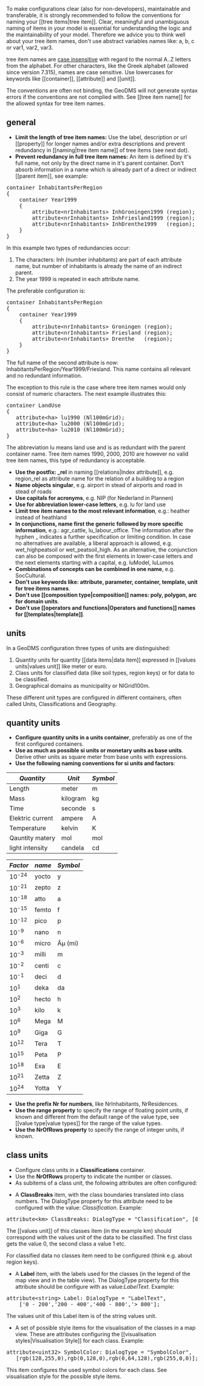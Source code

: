 To make configurations clear (also for non-developers), maintainable and transferable, it is strongly recommended to follow the conventions for naming your [[tree items|tree item]]. Clear, meaningful and
unambiguous naming of items in your model is essential for understanding the logic and the maintainability of your model. Therefore we advice you to think well about your tree item names, don't use abstract variables names like: a, b, c or var1, var2, var3.

tree item names are [case insensitive](wikt:case_insensitive#English "wikilink") with regard to the normal A..Z letters from the alphabet. For other characters, like the Greek alphabet (allowed since version 7.315), names are case
sensitive. Use lowercases for keywords like [[container]], [[attribute]] and [[unit]].

The conventions are often not binding, the GeoDMS will not generate syntax errors if the conventions are not complied with. See [[tree item name]] for the allowed syntax for tree item names.

## general

- **Limit the length of tree item names:** 
    Use the label, description or url [[property]] for longer names and/or extra descriptions and prevent redundancy in [[naming|tree item name]] of tree items (see next dot).
- **Prevent redundancy in full tree item names:** An item is defined by it's full name, not only by the direct name in it's parent container. Don't absorb information in a name which is already part of a direct or indirect [[parent item]], see example:

<pre>
container InhabitantsPerRegion
{
    container Year1999
    { 
        attribute&lt;nrInhabitants&gt; InhGroningen1999 (region);
        attribute&lt;nrInhabitants&gt; InhFriesland1999 (region);
        attribute&lt;nrInhabitants&gt; InhDrenthe1999   (region);
    }
}
</pre>

In this example two types of redundancies occur:

1. The characters: Inh (number inhabitants) are part of each attribute name, but number of inhabitants is already the name of an indirect parent.
2. The year 1999 is repeated in each attribute name.

The preferable configuration is:

<pre>
container InhabitantsPerRegion
{
    container Year1999
    { 
        attribute&lt;nrInhabitants&gt; Groningen (region);
        attribute&lt;nrInhabitants&gt; Friesland (region);
        attribute&lt;nrInhabitants&gt; Drenthe   (region);
    }
}
</pre>

The full name of the second attribute is now: InhabitantsPerRegion/Year1999/Friesland. This name contains all relevant and no redundant information.

The exception to this rule is the case where tree item names would only consist of numeric characters. The next example illustrates this:

<pre>
container LandUse
{ 
   attribute&lt;ha&gt; lu1990 (Nl100mGrid);
   attribute&lt;ha&gt; lu2000 (Nl100mGrid);
   attribute&lt;ha&gt; lu2010 (Nl100mGrid);
}
</pre>

The abbreviation lu means land use and is as redundant with the parent container name. Tree item names 1990, 2000, 2010 are however no valid tree item names, this type of redundancy is acceptable.

- **Use the postfix: _rel** in naming [[relations|Index attribute]], e.g. region_rel as attribute name for the relation of a building to a region
- **Name objects singular**, e.g. airport in stead of airports and road in stead of roads
- **Use capitals for acronyms**, e.g. NIP (for Nederland in Plannen)
- **Use for abbreviation lower-case letters**, e.g. lu for land use 
- **Limit tree item names to the most relevant information**, e.g.: heather instead of heathland
- **In conjunctions, name first the generic followed by more specific information**, e.g.: agr_cattle, lu_labour_office. The information after the hyphen _ indicates a further specification or limiting condition. In case no alternatives are available, a liberal approach is allowed, e.g. wet_highpeatsoil or wet_peatsoil_high. As an alternative, the conjunction can also be composed with the first elements in lower-case letters and the next elements starting with a capital, e.g. luModel, luLumos
- **Combinations of concepts can be combined in one name**, e.g. SocCultural.
- **Don't use keywords like: attribute, parameter, container, template, unit for tree items names**.
- **Don't use [[composition type|composition]] names: poly, polygon, arc for domain units**. 
- **Don't use [[operators and functions|Operators and functions]] names for [[templates|template]]**.

## units

In a GeoDMS configuration three types of units are distinguished:

1. Quantity units for quantity [[data items|data item]] expressed in [[values units|values unit]] like meter or euro.
2. Class units for classified data (like soil types, region keys) or for data to be classified.
3. Geographical domains as municipality or NlGrid100m.

These different unit types are configured in different containers, often called Units, Classifications and Geography.

## quantity units

- **Configure quantity units in a units container**, preferably as one of the first configured containers.
- **Use as much as possible si units or monetary units as base units**. Derive other units as square meter from base units with expressions.
- **Use the following naming conventions for si units and factors**:

| *Quantity*       | *Unit*   | *Symbol* |
|------------------|----------|----------|
| Length           | meter    | m        |
| Mass             | kilogram | kg       |
| Time             | seconde  | s        |
| Elektric current | ampere   | A        |
| Temperature      | kelvin   | K        |
| Qauntity matery  | mol      | mol      |
| light intensity  | candela  | cd       |

| *Factor*         | *name* | *Symbol* |
|------------------|--------|----------|
| 10<sup>-24</sup> | yocto  | y        |
| 10<sup>-21</sup> | zepto  | z        |
| 10<sup>-18</sup> | atto   | a        |
| 10<sup>-15</sup> | femto  | f        |
| 10<sup>-12</sup> | pico   | p        |
| 10<sup>-9</sup>  | nano   | n        |
| 10<sup>-6</sup>  | micro  | Âµ (mi)  |
| 10<sup>-3</sup>  | milli  | m        |
| 10<sup>-2</sup>  | centi  | c        |
| 10<sup>-1</sup>  | deci   | d        |
| 10<sup>1</sup>   | deka   | da       |
| 10<sup>2</sup>   | hecto  | h        |
| 10<sup>3</sup>   | kilo   | k        |
| 10<sup>6</sup>   | Mega   | M        |
| 10<sup>9</sup>   | Giga   | G        |
| 10<sup>12</sup>  | Tera   | T        |
| 10<sup>15</sup>  | Peta   | P        |
| 10<sup>18</sup>  | Exa    | E        |
| 10<sup>21</sup>  | Zetta  | Z        |
| 10<sup>24</sup>  | Yotta  | Y        |

- **Use the prefix Nr for numbers**, like NrInhabitants, NrResidences.
- **Use the range property** to specify the range of floating point units, if known and different from the default range of the value type, see [[value type|value types]] for the range of the value types.
- **Use the NrOfRows property** to specify the range of integer units, if known.

## class units

- Configure class units in a **Classifications** container.
- Use the **NrOfRows** property to indicate the number or classes.
- As subitems of a class unit, the following attributes are often configured:

* A **ClassBreaks** item, with the class boundaries translated into class numbers. The DialogType property for this attribute need to be configured with the value: *Classification*. Example:

<pre>
attribute&lt;km&gt; ClassBreaks: DialogType = "Classification", [0,200,400,800]; 
</pre>

The [[values unit]] of this classes item (in the example km) should correspond with the values unit of the data to be classified. The first class gets the value 0, the second class a value 1 etc.

For classified data no classes item need to be configured (think e.g. about region keys).

* A **Label** item, with the labels used for the classes (in the legend of the map view and in the table view). The DialogType property for this attribute should be configure with as value:*LabelText*. Example:

<pre>
attribute&lt;string&gt; Label: DialogType = "LabelText",
    ['0 - 200','200 - 400','400 - 800','> 800']; 
</pre>

The values unit of this Label item is of the string values unit.

*  A set of possible style items for the visualisation of the classes in a map view. These are attributes configuring the [[visualisation styles|Visualisation Style]] for each class. Example:

<pre>
attribute&lt;uint32&gt; SymbolColor: DialogType = "SymbolColor",
   [rgb(128,255,0),rgb(0,128,0),rgb(0,64,128),rgb(255,0,0)]; 
</pre>

This item configures the used symbol colors for each class. See visualisation style for the possible style items.